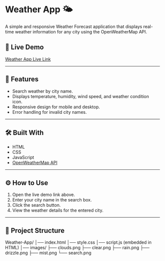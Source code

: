 # Weather App 🌤️

A simple and responsive Weather Forecast application that displays real-time weather information for any city using the OpenWeatherMap API.

## 🔗 Live Demo
[Weather App Live Link](https://farhaan-tahir.github.io/Weather-App/)

---

## 📌 Features
- Search weather by city name.
- Displays temperature, humidity, wind speed, and weather condition icon.
- Responsive design for mobile and desktop.
- Error handling for invalid city names.

---

## 🛠 Built With
- HTML
- CSS
- JavaScript
- [OpenWeatherMap API](https://openweathermap.org/api)

---

## ⚙️ How to Use
1. Open the live demo link above.
2. Enter your city name in the search box.
3. Click the search button.
4. View the weather details for the entered city.

---

## 📂 Project Structure
Weather-App/
│── index.html
│── style.css
│── script.js (embedded in HTML)
│── images/
├── clouds.png
├── clear.png
├── rain.png
├── drizzle.png
├── mist.png
└── search.png
